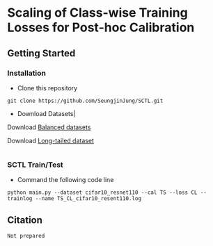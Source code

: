 # Scaling of Class-wise Training Losses for Post-hoc Calibration
## Getting Started
### Installation
- Clone this repository
```
git clone https://github.com/SeungjinJung/SCTL.git
```
- Download Datasets|

Download [Balanced datasets](https://github.com/markus93/NN_calibration)

Download [Long-tailed dataset](https://drive.google.com/drive/folders/1KfDriNxfnuqnmsj_zwpK3j7y6Lav7XBL?usp=share_link)

```

```
### SCTL Train/Test
- Command the following code line 
```
python main.py --dataset cifar10_resnet110 --cal TS --loss CL --trainlog --name TS_CL_cifar10_resent110.log
```
## Citation
```
Not prepared
```
